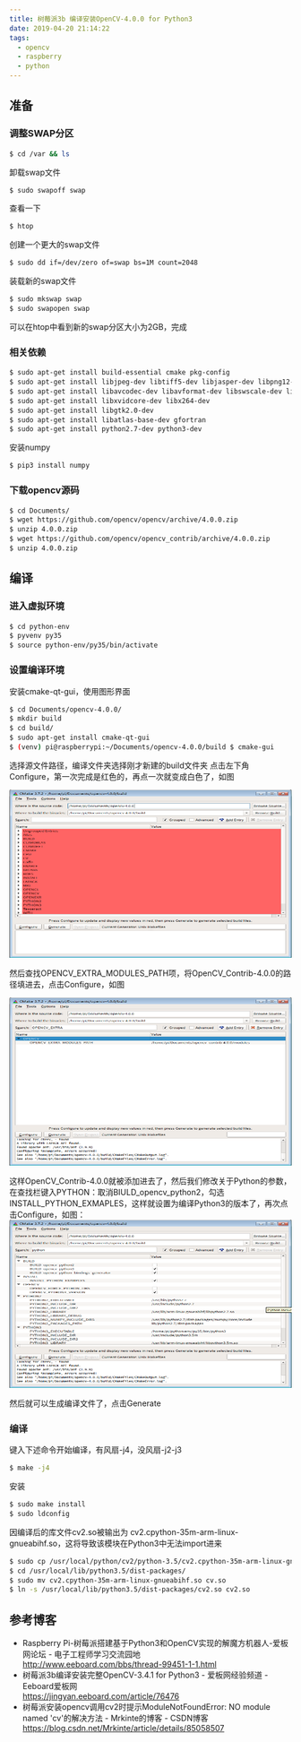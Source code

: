 ```yaml
---
title: 树莓派3b 编译安装OpenCV-4.0.0 for Python3
date: 2019-04-20 21:14:22
tags: 
  - opencv
  - raspberry
  - python
---
```


## 准备

### 调整SWAP分区

``` bash
$ cd /var && ls
```
卸载swap文件
``` bash
$ sudo swapoff swap
```
查看一下
``` bash
$ htop
```
创建一个更大的swap文件
``` bash
$ sudo dd if=/dev/zero of=swap bs=1M count=2048
```
装载新的swap文件
``` bash
$ sudo mkswap swap 
$ sudo swapopen swap 
```
可以在htop中看到新的swap分区大小为2GB，完成

### 相关依赖

``` bash
$ sudo apt-get install build-essential cmake pkg-config
$ sudo apt-get install libjpeg-dev libtiff5-dev libjasper-dev libpng12-dev
$ sudo apt-get install libavcodec-dev libavformat-dev libswscale-dev libv4l-dev
$ sudo apt-get install libxvidcore-dev libx264-dev
$ sudo apt-get install libgtk2.0-dev
$ sudo apt-get install libatlas-base-dev gfortran
$ sudo apt-get install python2.7-dev python3-dev
```

安装numpy
``` bash
$ pip3 install numpy
```

### 下载opencv源码
``` bash
$ cd Documents/
$ wget https://github.com/opencv/opencv/archive/4.0.0.zip
$ unzip 4.0.0.zip
$ wget https://github.com/opencv/opencv_contrib/archive/4.0.0.zip
$ unzip 4.0.0.zip
```

## 编译

### 进入虚拟环境
``` bash
$ cd python-env
$ pyvenv py35
$ source python-env/py35/bin/activate
```

### 设置编译环境
安装cmake-qt-gui，使用图形界面
``` bash
$ cd Documents/opencv-4.0.0/
$ mkdir build
$ cd build/
$ sudo apt-get install cmake-qt-gui
$ (venv) pi@raspberrypi:~/Documents/opencv-4.0.0/build $ cmake-gui
```

选择源文件路径，编译文件夹选择刚才新建的build文件夹
点击左下角Configure，第一次完成是红色的，再点一次就变成白色了，如图</br>

<img src = "树莓派3b 编译安装OpenCV-4.0.0 for Python3/01.png" width=600 height=300>

然后查找OPENCV_EXTRA_MODULES_PATH项，将OpenCV_Contrib-4.0.0的路径填进去，点击Configure，如图

<img src = "树莓派3b 编译安装OpenCV-4.0.0 for Python3/02.png" width=600 height=300>

这样OpenCV_Contrib-4.0.0就被添加进去了，然后我们修改关于Python的参数，在查找栏键入PYTHON：取消BIULD_opencv_python2，勾选INSTALL_PYTHON_EXMAPLES，这样就设置为编译Python3的版本了，再次点击Configure，如图：
<img src = "树莓派3b 编译安装OpenCV-4.0.0 for Python3/03.png" width=600 height=300>

然后就可以生成编译文件了，点击Generate</br>

### 编译
键入下述命令开始编译，有风扇-j4，没风扇-j2-j3
``` bash
$ make -j4
```
安装
``` bash
$ sudo make install 
$ sudo ldconfig
```
因编译后的库文件cv2.so被输出为 cv2.cpython-35m-arm-linux-gnueabihf.so，这将导致该模块在Python3中无法import进来
``` bash
$ sudo cp /usr/local/python/cv2/python-3.5/cv2.cpython-35m-arm-linux-gnueabihf.so /usr/local/lib/python3.5/dist-packages
$ cd /usr/local/lib/python3.5/dist-packages/
$ sudo mv cv2.cpython-35m-arm-linux-gnueabihf.so cv.so
$ ln -s /usr/local/lib/python3.5/dist-packages/cv2.so cv2.so
```

## 参考博客 

* Raspberry Pi-树莓派搭建基于Python3和OpenCV实现的解魔方机器人-爱板网论坛 - 电子工程师学习交流园地</br>http://www.eeboard.com/bbs/thread-99451-1-1.html
* 树莓派3b编译安装完整OpenCV-3.4.1 for Python3 - 爱板网经验频道 - Eeboard爱板网</br>https://jingyan.eeboard.com/article/76476
* 树莓派安装opencv调用cv2时提示ModuleNotFoundError: NO module named 'cv'的解决方法 - Mrkinte的博客 - CSDN博客</br>https://blog.csdn.net/Mrkinte/article/details/85058507



